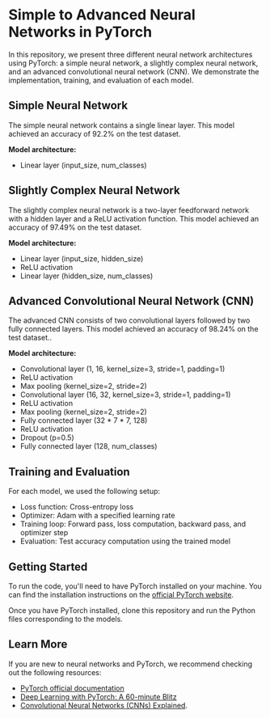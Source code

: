 # Simple to Advanced Neural Networks in PyTorch

In this repository, we present three different neural network architectures using PyTorch: a simple neural network, a slightly complex neural network, and an advanced convolutional neural network (CNN). We demonstrate the implementation, training, and evaluation of each model.

## Simple Neural Network

The simple neural network contains a single linear layer. This model achieved an accuracy of 92.2% on the test dataset.

**Model architecture:**

- Linear layer (input_size, num_classes)

## Slightly Complex Neural Network

The slightly complex neural network is a two-layer feedforward network with a hidden layer and a ReLU activation function. This model achieved an accuracy of 97.49% on the test dataset.

**Model architecture:**

- Linear layer (input_size, hidden_size)
- ReLU activation
- Linear layer (hidden_size, num_classes)

## Advanced Convolutional Neural Network (CNN)

The advanced CNN consists of two convolutional layers followed by two fully connected layers. This model achieved an accuracy of 98.24% on the test dataset..

**Model architecture:**

- Convolutional layer (1, 16, kernel_size=3, stride=1, padding=1)
- ReLU activation
- Max pooling (kernel_size=2, stride=2)
- Convolutional layer (16, 32, kernel_size=3, stride=1, padding=1)
- ReLU activation
- Max pooling (kernel_size=2, stride=2)
- Fully connected layer (32 * 7 * 7, 128)
- ReLU activation
- Dropout (p=0.5)
- Fully connected layer (128, num_classes)

## Training and Evaluation

For each model, we used the following setup:

- Loss function: Cross-entropy loss
- Optimizer: Adam with a specified learning rate
- Training loop: Forward pass, loss computation, backward pass, and optimizer step
- Evaluation: Test accuracy computation using the trained model

## Getting Started

To run the code, you'll need to have PyTorch installed on your machine. You can find the installation instructions on the [official PyTorch website](https://pytorch.org/get-started/locally/).

Once you have PyTorch installed, clone this repository and run the Python files corresponding to the models.

## Learn More

If you are new to neural networks and PyTorch, we recommend checking out the following resources:

- [PyTorch official documentation](https://pytorch.org/docs/stable/index.html)
- [Deep Learning with PyTorch: A 60-minute Blitz](https://pytorch.org/tutorials/beginner/deep_learning_60min_blitz.html)
- [Convolutional Neural Networks (CNNs) Explained](https://towardsdatascience.com/a-comprehensive-guide-to-convolutional-neural-networks-the-eli5-way-3bd2b1164a53).